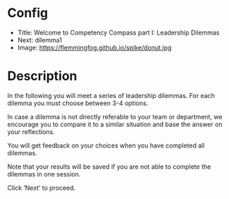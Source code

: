 # Config
 - Title: Welcome to Competency Compass part I: Leadership Dilemmas
 - Next: dilemma1
 - Image: https://flemmingfog.github.io/spike/donut.jpg

# Description
In the following you will meet a series of leadership dilemmas. For each dilemma you must choose between 3-4 options. 

In case a dilemma is not directly referable to your team or department, we encourage you to compare it to a similar situation and base the answer on your reflections.

You will get feedback on your choices when you have completed all dilemmas.

Note that your results will be saved if you are not able to complete the dilemmas in one session.


Click ‘Next’ to proceed.

